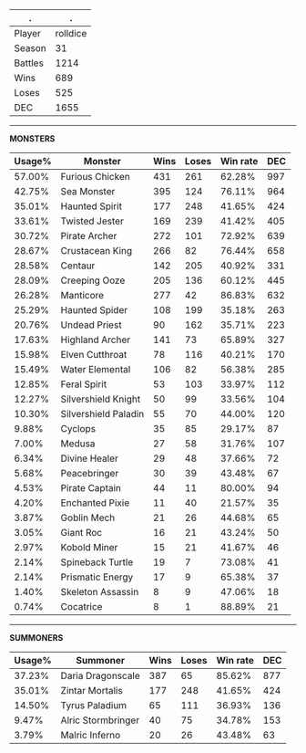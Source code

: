 .|.
|-|-
Player|rolldice
Season|31
Battles|1214
Wins|689
Loses|525
DEC|1655

---
**MONSTERS**

Usage%|Monster|Wins|Loses|Win rate|DEC|
-|-|-|-|-|-|
57.00%|Furious Chicken|431|261|62.28%|997|
42.75%|Sea Monster|395|124|76.11%|964|
35.01%|Haunted Spirit|177|248|41.65%|424|
33.61%|Twisted Jester|169|239|41.42%|405|
30.72%|Pirate Archer|272|101|72.92%|639|
28.67%|Crustacean King|266|82|76.44%|658|
28.58%|Centaur|142|205|40.92%|331|
28.09%|Creeping Ooze|205|136|60.12%|445|
26.28%|Manticore|277|42|86.83%|632|
25.29%|Haunted Spider|108|199|35.18%|263|
20.76%|Undead Priest|90|162|35.71%|223|
17.63%|Highland Archer|141|73|65.89%|327|
15.98%|Elven Cutthroat|78|116|40.21%|170|
15.49%|Water Elemental|106|82|56.38%|285|
12.85%|Feral Spirit|53|103|33.97%|112|
12.27%|Silvershield Knight|50|99|33.56%|104|
10.30%|Silvershield Paladin|55|70|44.00%|120|
9.88%|Cyclops|35|85|29.17%|87|
7.00%|Medusa|27|58|31.76%|107|
6.34%|Divine Healer|29|48|37.66%|72|
5.68%|Peacebringer|30|39|43.48%|67|
4.53%|Pirate Captain|44|11|80.00%|94|
4.20%|Enchanted Pixie|11|40|21.57%|35|
3.87%|Goblin Mech|21|26|44.68%|65|
3.05%|Giant Roc|16|21|43.24%|50|
2.97%|Kobold Miner|15|21|41.67%|46|
2.14%|Spineback Turtle|19|7|73.08%|41|
2.14%|Prismatic Energy|17|9|65.38%|37|
1.40%|Skeleton Assassin|8|9|47.06%|18|
0.74%|Cocatrice|8|1|88.89%|21|

---
**SUMMONERS**

Usage%|Summoner|Wins|Loses|Win rate|DEC|
-|-|-|-|-|-|
37.23%|Daria Dragonscale|387|65|85.62%|877|
35.01%|Zintar Mortalis|177|248|41.65%|424|
14.50%|Tyrus Paladium|65|111|36.93%|136|
9.47%|Alric Stormbringer|40|75|34.78%|153|
3.79%|Malric Inferno|20|26|43.48%|63|
